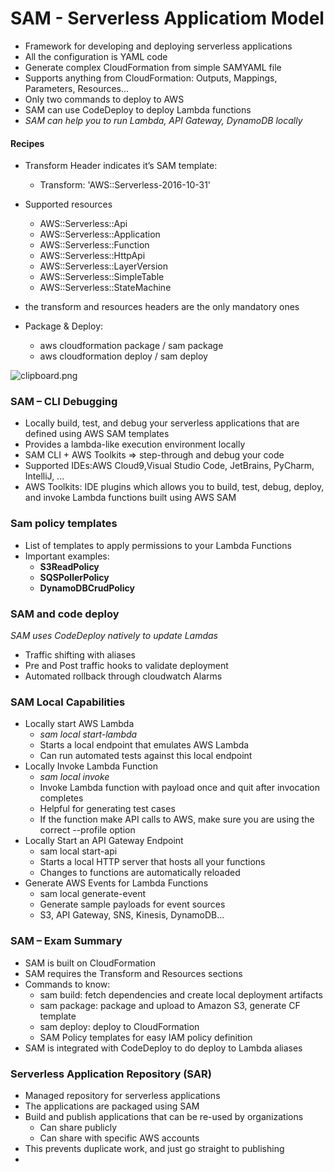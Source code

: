# SAM - Serverless Applicatiom Model

- Framework for developing and deploying serverless applications
- All the configuration is YAML code
- Generate complex CloudFormation from simple SAMYAML file
- Supports anything from CloudFormation: Outputs, Mappings, Parameters, Resources...
- Only two commands to deploy to AWS
- SAM can use CodeDeploy to deploy Lambda functions
- _SAM can help you to run Lambda, API Gateway, DynamoDB locally_

#### Recipes

- Transform Header indicates it’s SAM template:
  - Transform: 'AWS::Serverless-2016-10-31'
- Supported resources
  - AWS::Serverless::Api
  - AWS::Serverless::Application
  - AWS::Serverless::Function
  - AWS::Serverless::HttpApi
  - AWS::Serverless::LayerVersion
  - AWS::Serverless::SimpleTable
  - AWS::Serverless::StateMachine
- the transform and resources headers are the only mandatory ones

- Package & Deploy:
  - aws cloudformation package / sam package
  - aws cloudformation deploy / sam deploy

![clipboard.png](inkdrop://file:zjSUuqNFp)

### SAM – CLI Debugging

- Locally build, test, and debug your serverless applications that are defined using AWS SAM templates
- Provides a lambda-like execution environment locally
- SAM CLI + AWS Toolkits => step-through and debug your code
- Supported IDEs:AWS Cloud9,Visual Studio Code, JetBrains, PyCharm, IntelliJ, ...
- AWS Toolkits: IDE plugins which allows you to build, test, debug, deploy, and invoke Lambda functions built using AWS SAM

### Sam policy templates

- List of templates to apply permissions to your Lambda Functions
- Important examples:
  - **S3ReadPolicy**
  - **SQSPollerPolicy**
  - **DynamoDBCrudPolicy**

### SAM and code deploy

_SAM uses CodeDeploy natively to update Lamdas_

- Traffic shifting with aliases
- Pre and Post traffic hooks to validate deployment
- Automated rollback through cloudwatch Alarms

### SAM Local Capabilities

- Locally start AWS Lambda
  - _sam local start-lambda_
  - Starts a local endpoint that emulates AWS Lambda
  - Can run automated tests against this local endpoint
- Locally Invoke Lambda Function
  - _sam local invoke_
  - Invoke Lambda function with payload once and quit after invocation completes
  - Helpful for generating test cases
  - If the function make API calls to AWS, make sure you are using the correct --profile option
- Locally Start an API Gateway Endpoint
  - sam local start-api
  - Starts a local HTTP server that hosts all your functions
  - Changes to functions are automatically reloaded
- Generate AWS Events for Lambda Functions
  - sam local generate-event
  - Generate sample payloads for event sources
  - S3, API Gateway, SNS, Kinesis, DynamoDB...

### SAM – Exam Summary

- SAM is built on CloudFormation
- SAM requires the Transform and Resources sections
- Commands to know:
  - sam build: fetch dependencies and create local deployment artifacts
  - sam package: package and upload to Amazon S3, generate CF template
  - sam deploy: deploy to CloudFormation
  - SAM Policy templates for easy IAM policy definition
- SAM is integrated with CodeDeploy to do deploy to Lambda aliases

### Serverless Application Repository (SAR)

- Managed repository for serverless applications
- The applications are packaged using SAM
- Build and publish applications that can be re-used by organizations
  - Can share publicly
  - Can share with specific AWS accounts
- This prevents duplicate work, and just go straight to publishing
-
